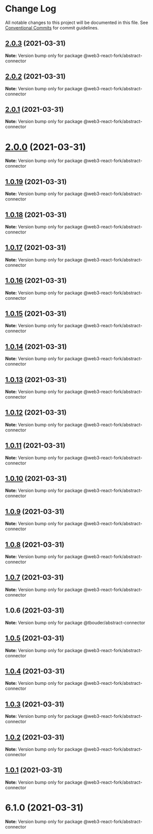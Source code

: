 # Change Log

All notable changes to this project will be documented in this file.
See [Conventional Commits](https://conventionalcommits.org) for commit guidelines.

## [2.0.3](https://github.com/TBouder/web3-react-fork/compare/@web3-react-fork/abstract-connector@2.0.2...@web3-react-fork/abstract-connector@2.0.3) (2021-03-31)

**Note:** Version bump only for package @web3-react-fork/abstract-connector





## [2.0.2](https://github.com/TBouder/web3-react-fork/compare/@web3-react-fork/abstract-connector@2.0.1...@web3-react-fork/abstract-connector@2.0.2) (2021-03-31)

**Note:** Version bump only for package @web3-react-fork/abstract-connector





## [2.0.1](https://github.com/TBouder/web3-react-fork/compare/@web3-react-fork/abstract-connector@2.0.0...@web3-react-fork/abstract-connector@2.0.1) (2021-03-31)

**Note:** Version bump only for package @web3-react-fork/abstract-connector





# [2.0.0](https://github.com/TBouder/web3-react-fork/compare/@web3-react-fork/abstract-connector@1.0.19...@web3-react-fork/abstract-connector@2.0.0) (2021-03-31)

**Note:** Version bump only for package @web3-react-fork/abstract-connector





## [1.0.19](https://github.com/TBouder/web3-react-fork/compare/@web3-react-fork/abstract-connector@1.0.18...@web3-react-fork/abstract-connector@1.0.19) (2021-03-31)

**Note:** Version bump only for package @web3-react-fork/abstract-connector





## [1.0.18](https://github.com/TBouder/web3-react-fork/compare/@web3-react-fork/abstract-connector@1.0.17...@web3-react-fork/abstract-connector@1.0.18) (2021-03-31)

**Note:** Version bump only for package @web3-react-fork/abstract-connector





## [1.0.17](https://github.com/TBouder/web3-react-fork/compare/@web3-react-fork/abstract-connector@1.0.16...@web3-react-fork/abstract-connector@1.0.17) (2021-03-31)

**Note:** Version bump only for package @web3-react-fork/abstract-connector





## [1.0.16](https://github.com/TBouder/web3-react-fork/compare/@web3-react-fork/abstract-connector@1.0.15...@web3-react-fork/abstract-connector@1.0.16) (2021-03-31)

**Note:** Version bump only for package @web3-react-fork/abstract-connector





## [1.0.15](https://github.com/TBouder/web3-react-fork/compare/@web3-react-fork/abstract-connector@1.0.14...@web3-react-fork/abstract-connector@1.0.15) (2021-03-31)

**Note:** Version bump only for package @web3-react-fork/abstract-connector





## [1.0.14](https://github.com/TBouder/web3-react-fork/compare/@web3-react-fork/abstract-connector@1.0.13...@web3-react-fork/abstract-connector@1.0.14) (2021-03-31)

**Note:** Version bump only for package @web3-react-fork/abstract-connector





## [1.0.13](https://github.com/TBouder/web3-react-fork/compare/@web3-react-fork/abstract-connector@1.0.12...@web3-react-fork/abstract-connector@1.0.13) (2021-03-31)

**Note:** Version bump only for package @web3-react-fork/abstract-connector





## [1.0.12](https://github.com/TBouder/web3-react-fork/compare/@web3-react-fork/abstract-connector@1.0.11...@web3-react-fork/abstract-connector@1.0.12) (2021-03-31)

**Note:** Version bump only for package @web3-react-fork/abstract-connector





## [1.0.11](https://github.com/TBouder/web3-react-fork/compare/@web3-react-fork/abstract-connector@1.0.10...@web3-react-fork/abstract-connector@1.0.11) (2021-03-31)

**Note:** Version bump only for package @web3-react-fork/abstract-connector





## [1.0.10](https://github.com/TBouder/web3-react-fork/compare/@web3-react-fork/abstract-connector@1.0.9...@web3-react-fork/abstract-connector@1.0.10) (2021-03-31)

**Note:** Version bump only for package @web3-react-fork/abstract-connector





## [1.0.9](https://github.com/TBouder/web3-react-fork/compare/@web3-react-fork/abstract-connector@1.0.8...@web3-react-fork/abstract-connector@1.0.9) (2021-03-31)

**Note:** Version bump only for package @web3-react-fork/abstract-connector





## [1.0.8](https://github.com/TBouder/web3-react-fork/compare/@web3-react-fork/abstract-connector@1.0.7...@web3-react-fork/abstract-connector@1.0.8) (2021-03-31)

**Note:** Version bump only for package @web3-react-fork/abstract-connector





## [1.0.7](https://github.com/TBouder/web3-react-fork/compare/@web3-react-fork/abstract-connector@1.0.5...@web3-react-fork/abstract-connector@1.0.7) (2021-03-31)

**Note:** Version bump only for package @web3-react-fork/abstract-connector





## 1.0.6 (2021-03-31)

**Note:** Version bump only for package @tbouder/abstract-connector





## [1.0.5](https://github.com/TBouder/web3-react-fork/compare/@web3-react-fork/abstract-connector@1.0.4...@web3-react-fork/abstract-connector@1.0.5) (2021-03-31)

**Note:** Version bump only for package @web3-react-fork/abstract-connector





## [1.0.4](https://github.com/TBouder/web3-react-fork/compare/@web3-react-fork/abstract-connector@1.0.3...@web3-react-fork/abstract-connector@1.0.4) (2021-03-31)

**Note:** Version bump only for package @web3-react-fork/abstract-connector





## [1.0.3](https://github.com/TBouder/web3-react-fork/compare/@web3-react-fork/abstract-connector@1.0.2...@web3-react-fork/abstract-connector@1.0.3) (2021-03-31)

**Note:** Version bump only for package @web3-react-fork/abstract-connector





## [1.0.2](https://github.com/TBouder/web3-react-fork/compare/@web3-react-fork/abstract-connector@1.0.1...@web3-react-fork/abstract-connector@1.0.2) (2021-03-31)

**Note:** Version bump only for package @web3-react-fork/abstract-connector





## [1.0.1](https://github.com/TBouder/web3-react-fork/compare/@web3-react-fork/abstract-connector@6.1.0...@web3-react-fork/abstract-connector@1.0.1) (2021-03-31)

**Note:** Version bump only for package @web3-react-fork/abstract-connector





# 6.1.0 (2021-03-31)

**Note:** Version bump only for package @web3-react-fork/abstract-connector
